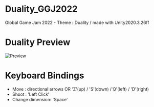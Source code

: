 # Duality_GGJ2022
Global Game Jam 2022 - Theme : Duality / made with Unity2020.3.26f1

# Duality Preview
![Preview](preview.gif)

# Keyboard Bindings
-   Move : directional arrows OR 'Z'(up) / 'S'(down) /'Q'(left) / 'D'(right)
-   Shoot : 'Left Click'
-   Change dimension: 'Space' 